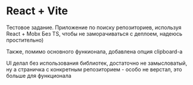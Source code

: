 # React + Vite

Тестовое задание.
Приложение по поиску репозиториев, используя React + Mobx
Без TS, чтобы не заморачиваться с деплоем, надеюсь простительно)

Также, помимо основного функионала, добавлена опция clipboard-a

UI делал без использования библиотек, достаточно не замысловатый, ну а страничка с конкретным репозиторием - особо не верстал,
это больше для функционала
